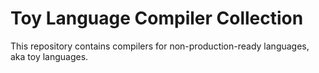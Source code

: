 # Toy Language Compiler Collection

This repository contains compilers for non-production-ready languages, aka toy languages.
